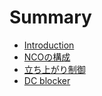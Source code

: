 # Summary

* [Introduction](README.md)
* [NCOの構成](NCO.md)
* [立ち上がり制御](VCA.md)
* [DC blocker](dc-blocker.md)

